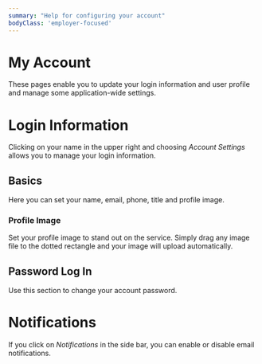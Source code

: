 ```yaml
---
summary: "Help for configuring your account"
bodyClass: 'employer-focused'
---
```


# My Account

These pages enable you to update your login information and user profile and manage some application-wide settings.

# <span class="icon-user"/> Login Information

Clicking on your name in the upper right and choosing _Account Settings_ allows you to manage your login information.

## Basics

Here you can set your name, email, phone, title and profile image.

### Profile Image

Set your profile image to stand out on the service. Simply drag any image file to the dotted rectangle and your image will upload automatically.

## Password Log In

Use this section to change your account password.

# <span class="icon-broadcast"/> Notifications

If you click on _Notifications_ in the side bar, you can enable or disable email notifications.

